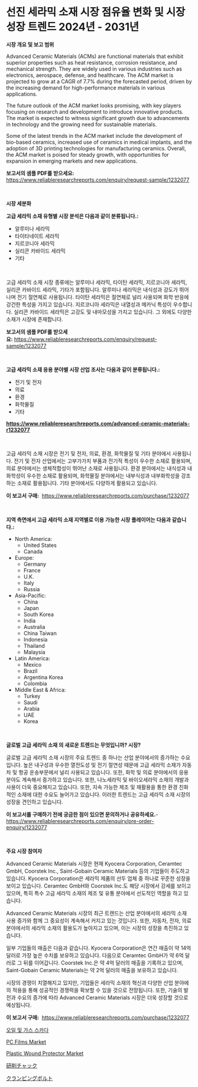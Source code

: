 <p><h1>선진 세라믹 소재 시장 점유율 변화 및 시장 성장 트렌드 2024년 - 2031년</h1></p><p><strong>시장 개요 및 보고 범위</strong></p>
<p><p>Advanced Ceramic Materials (ACMs) are functional materials that exhibit superior properties such as heat resistance, corrosion resistance, and mechanical strength. They are widely used in various industries such as electronics, aerospace, defense, and healthcare. The ACM market is projected to grow at a CAGR of 7.7% during the forecasted period, driven by the increasing demand for high-performance materials in various applications.</p><p>The future outlook of the ACM market looks promising, with key players focusing on research and development to introduce innovative products. The market is expected to witness significant growth due to advancements in technology and the growing need for sustainable materials.</p><p>Some of the latest trends in the ACM market include the development of bio-based ceramics, increased use of ceramics in medical implants, and the adoption of 3D printing technologies for manufacturing ceramics. Overall, the ACM market is poised for steady growth, with opportunities for expansion in emerging markets and new applications.</p></p>
<p><strong>보고서의 샘플 PDF를 받으세요:</strong> <a href="https://www.reliableresearchreports.com/enquiry/request-sample/1232077">https://www.reliableresearchreports.com/enquiry/request-sample/1232077</a></p>
<p>&nbsp;</p>
<p><strong>시장 세분화</strong></p>
<p><strong>고급 세라믹 소재 유형별 시장 분석은 다음과 같이 분류됩니다.:</strong></p>
<p><ul><li>알루미나 세라믹</li><li>타이타네이트 세라믹</li><li>지르코니아 세라믹</li><li>실리콘 카바이드 세라믹</li><li>기타</li></ul></p>
<p>&nbsp;</p>
<p><p>고급 세라믹 소재 시장 종류에는 알루미나 세라믹, 타이탄 세라믹, 지르코니아 세라믹, 실리콘 카바이드 세라믹, 기타가 포함됩니다. 알루미나 세라믹은 내식성과 강도가 뛰어나며 전기 절연체로 사용됩니다. 타이탄 세라믹은 절연체로 널리 사용되며 화학 반응에 강건한 특성을 가지고 있습니다. 지르코니아 세라믹은 내열성과 메카닉 특성이 우수합니다. 실리콘 카바이드 세라믹은 고강도 및 내마모성을 가지고 있습니다. 그 외에도 다양한 소재가 시장에 존재합니다.</p></p>
<p><strong>보고서의 샘플 PDF를 받으세요:</strong>&nbsp;<a href="https://www.reliableresearchreports.com/enquiry/request-sample/1232077">https://www.reliableresearchreports.com/enquiry/request-sample/1232077</a></p>
<p>&nbsp;</p>
<p><strong> 고급 세라믹 소재 응용 분야별 시장 산업 조사는 다음과 같이 분류됩니다.:</strong></p>
<p><ul><li>전기 및 전자</li><li>의료</li><li>환경</li><li>화학물질</li><li>기타</li></ul></p>
<p><strong><a href="https://www.reliableresearchreports.com/advanced-ceramic-materials-r1232077">https://www.reliableresearchreports.com/advanced-ceramic-materials-r1232077</a></strong></p>
<p>&nbsp;</p>
<p><p>고급 세라믹 소재 시장은 전기 및 전자, 의료, 환경, 화학물질 및 기타 분야에서 사용됩니다. 전기 및 전자 산업에서는 고부가가치 부품과 전기적 특성이 우수한 소재로 활용되며, 의료 분야에서는 생체적합성이 뛰어난 소재로 사용됩니다. 환경 분야에서는 내식성과 내화학성이 우수한 소재로 활용되며, 화학물질 분야에서는 내부식성과 내부화학성을 강조하는 소재로 활용됩니다. 기타 분야에서도 다양하게 활용되고 있습니다.</p></p>
<p><strong>이 보고서 구매:</strong>&nbsp; <a href="https://www.reliableresearchreports.com/purchase/1232077">https://www.reliableresearchreports.com/purchase/1232077</a></p>
<p>&nbsp;</p>
<p><strong>지역 측면에서 고급 세라믹 소재 지역별로 이용 가능한 시장 플레이어는 다음과 같습니다.:</strong></p>
<p><ul>
    <li>
        North America:
        <ul>
            <li>United States</li>
            <li>Canada</li>
        </ul>
    </li>
    <li>
        Europe:
        <ul>
            <li>Germany</li>
            <li>France</li>
            <li>U.K.</li>
            <li>Italy</li>
            <li>Russia</li>
        </ul>
    </li>
    <li>
        Asia-Pacific:
        <ul>
            <li>China</li>
            <li>Japan</li>
            <li>South Korea</li>
            <li>India</li>
            <li>Australia</li>
            <li>China Taiwan</li>
            <li>Indonesia</li>
            <li>Thailand</li>
            <li>Malaysia</li>
        </ul>
    </li>
    <li>
        Latin America:
        <ul>
            <li>Mexico</li>
            <li>Brazil</li>
            <li>Argentina Korea</li>
            <li>Colombia</li>
        </ul>
    </li>
    <li>
        Middle East & Africa:
        <ul>
            <li>Turkey</li>
            <li>Saudi</li>
            <li>Arabia</li>
            <li>UAE</li>
            <li>Korea</li>
        </ul>
    </li>
    </ul></p>
<p>&nbsp;</p>
<p><strong>글로벌 고급 세라믹 소재 의 새로운 트렌드는 무엇입니까? 시장?</strong></p>
<p><p>글로벌 고급 세라믹 소재 시장의 주요 트렌드 중 하나는 산업 분야에서의 증가하는 수요입니다. 높은 내구성과 우수한 열전도성 및 전기 절연성 때문에 고급 세라믹 소재가 자동차 및 항공 운송부문에서 널리 사용되고 있습니다. 또한, 화학 및 의료 분야에서의 응용 분야도 계속해서 증가하고 있습니다. 또한, 나노세라믹 및 바이오세라믹 소재의 개발과 사용이 더욱 중요해지고 있습니다. 또한, 지속 가능한 제조 및 재활용을 통한 환경 친화적인 소재에 대한 수요도 늘어가고 있습니다. 이러한 트렌드는 고급 세라믹 소재 시장의 성장을 견인하고 있습니다.</p></p>
<p><strong>이 보고서를 구매하기 전에 궁금한 점이 있으면 문의하거나 공유하세요.</strong>- <a href="https://www.reliableresearchreports.com/enquiry/pre-order-enquiry/1232077">https://www.reliableresearchreports.com/enquiry/pre-order-enquiry/1232077</a></p>
<p>&nbsp;</p>
<p><strong>주요 시장 참여자</strong></p>
<p><p>Advanced Ceramic Materials 시장은 현재 Kyocera Corporation, Ceramtec GmbH, Coorstek Inc., Saint-Gobain Ceramic Materials 등의 기업들이 주도하고 있습니다. Kyocera Corporation은 세라믹 제품의 선두 업체 중 하나로 꾸준한 성장을 보이고 있습니다. Ceramtec GmbH와 Coorstek Inc.도 해당 시장에서 강세를 보이고 있으며, 특히 특수 고급 세라믹 소재의 제조 및 유통 분야에서 선도적인 역할을 하고 있습니다.</p><p>Advanced Ceramic Materials 시장의 최근 트렌드는 산업 분야에서의 세라믹 소재 사용 증가와 함께 그 중요성이 계속해서 커지고 있는 것입니다. 또한, 자동차, 전자, 의료 분야에서의 세라믹 소재의 활용도가 높아지고 있으며, 이는 시장의 성장을 촉진하고 있습니다.</p><p>일부 기업들의 매출은 다음과 같습니다. Kyocera Corporation은 연간 매출이 약 14억 달러로 가장 높은 수치를 보유하고 있습니다. 다음으로 Ceramtec GmbH가 약 6억 달러로 그 뒤를 이어갑니다. Coorstek Inc.은 약 4억 달러의 매출을 기록하고 있으며, Saint-Gobain Ceramic Materials는 약 2억 달러의 매출을 보유하고 있습니다.</p><p>시장의 경쟁이 치열해지고 있지만, 기업들은 세라믹 소재의 혁신과 다양한 산업 분야에의 적용을 통해 성공적인 경쟁력을 확보할 수 있을 것으로 전망됩니다. 또한, 기술의 발전과 수요의 증가에 따라 Advanced Ceramic Materials 시장은 더욱 성장할 것으로 예상됩니다.</p></p>
<p><strong>이 보고서 구매:</strong>&nbsp;&nbsp;<a href="https://www.reliableresearchreports.com/purchase/1232077">https://www.reliableresearchreports.com/purchase/1232077</a></p>
<p><p><a href="https://github.com/Elenrrera7685/Market-Research-Report-List-1/blob/main/961110222296.md">오일 및 가스 스카다</a></p><p><a href="https://issuu.com/reportprime-2/docs/pc-films-market-size-2030.pptx">PC Films Market</a></p><p><a href="https://github.com/jhcraigie/Market-Research-Report-List-2/blob/main/plastic-wound-protector-market.md">Plastic Wound Protector Market</a></p><p><a href="https://github.com/ReyesKohler20231/Market-Research-Report-List-1/blob/main/907599124334.md">研削チャック</a></p><p><a href="https://github.com/adcxff01450218/Market-Research-Report-List-1/blob/main/788515824333.md">クランピングボルト</a></p></p>